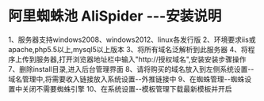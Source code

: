 # 阿里蜘蛛池 AliSpider ---安装说明
1、服务器支持windows2008、windows2012、linux各发行版
2、环境要求iis或apache,php5.5以上,mysql5以上版本
3、将所有域名泛解析到此服务器
4、将程序上传到服务器,打开浏览器地址栏中输入"http://授权域名",安装安装步骤操作
7、删除install目录,进入后台管理界面
8、请将购买的域名放入到左侧系统设置--域名管理中,将需要收入链接放入系统设置--外推链接中
9、在蜘蛛管理--蜘蛛设置中关闭不需要蜘蛛引擎
10、在系统设置--模板管理下载最新模板并开启